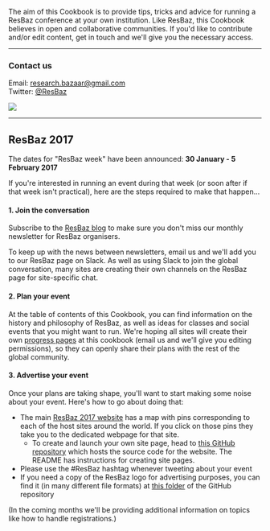 The aim of this Cookbook is to provide tips, tricks and advice for running a ResBaz conference at your own institution. Like ResBaz, this Cookbook believes in open and collaborative communities. If you'd like to contribute and/or edit content, get in touch and we'll give you the necessary access. 

----
### Contact us

Email: research.bazaar@gmail.com  
Twitter: [@ResBaz](www.twitter.com/resbaz)


![](http://65.media.tumblr.com/1423cd1418b77aa438f7683bee97e139/tumblr_inline_o27opvUYDv1ssbz72_500.jpg)

----

## ResBaz 2017

The dates for "ResBaz week" have been announced: **30 January - 5 February 2017**

If you're interested in running an event during that week (or soon after if that week isn't practical), here are the steps required to make that happen...

#### 1. Join the conversation

Subscribe to the [ResBaz blog](https://resbazblog.wordpress.com/) to make sure you don't miss our monthly newsletter for ResBaz organisers. 

To keep up with the news between newsletters, email us and we'll add you to our ResBaz page on Slack. As well as using Slack to join the global conversation, many sites are creating their own channels on the ResBaz page for site-specific chat.


#### 2. Plan your event  

At the table of contents of this Cookbook, you can find information on the history and philosophy of ResBaz, as well as ideas for classes and social events that you might want to run. We're hoping all sites will create their own [progress pages](https://heydejan.gitbooks.io/resbaz-cookbook/content/progress_summaries.html) at this cookbook (email us and we'll give you editing permissions), so they can openly share their plans with the rest of the global community.


#### 3. Advertise your event

Once your plans are taking shape, you'll want to start making some noise about your event. Here's how to go about doing that:
  * The main [ResBaz 2017 website](https://2017.resbaz.com/) has a map with pins corresponding to each of the host sites around the world. If you click on those pins they take you to the dedicated webpage for that site.
    * To create and launch your own site page, head to [this GitHub repository](https://github.com/resbaz/resbaz2017) which hosts the source code for the website. The README has instructions for creating site pages.
  * Please use the #ResBaz hashtag whenever tweeting about your event
  * If you need a copy of the ResBaz logo for advertising purposes, you can find it (in many different file formats) at [this folder](https://github.com/resbaz/resbaz2017/tree/gh-pages/img/resbaz_logos) of the GitHub repository 


(In the coming months we'll be providing additional information on topics like how to handle registrations.)

